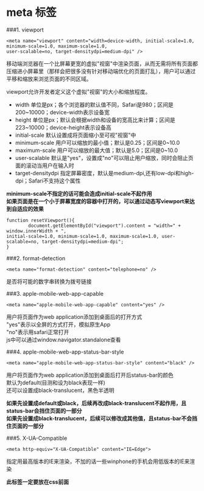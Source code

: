 meta 标签
===
###1. viewport
```
<meta name="viewport" content="width=device-width, initial-scale=1.0, minimum-scale=1.0, maximum-scale=1.0,
user-scalable=no, target-densitydpi=medium-dpi" />
```
移动端浏览器在一个比屏幕更宽的虚拟"视窗"中渲染页面，从而无需将所有页面都压缩进小屏幕里（那样会把很多没有针对移动端优化的页面打乱），用户可以通过平移和缩放来浏览页面的不同区域。  

viewport允许开发者定义这个虚拟"视窗"的大小和缩放程度。
* width 单位是px；各个浏览器的默认值不同，Safari是980；区间是200~10000；device-width表示设备宽
* height 单位是px；默认会根据width和设备的宽高比来计算；区间是223~10000；device-height表示设备高
* initial-scale 默认设置成将页面缩小至可视"视窗"中
* minimum-scale 用户可以缩放的最小值；默认是0.25；区间是0~10.0
* maximum-scale 用户可以缩放的最大值；默认是5.0；区间是0~10.0
* user-scalable 默认是"yes"，设置成"no"可以阻止用户缩放，同时会阻止页面的滚动当用户在输入时
* target-densitydpi 指定屏幕密度，默认是medium-dpi,还有low-dpi和high-dpi；Safari不支持这个属性

**minimum-scale不指定的话可能会造成initial-scale不起作用**  
**如果页面是在一个小于屏幕宽度的容器中打开的，可以通过动态写viewport来达到自适应的效果**
```
function resetViewport(){
		document.getElementById("viewport").content = "width=" + window.innerWidth + ", 
initial-scale=1.0, minimum-scale=1.0, maximum-scale=1.0, user-scalable=no, target-densitydpi=medium-dpi";
}
```

###2. format-detection
```
<meta name="format-detection" content="telephone=no" />
```
是否将可能的数字串转换为拨号链接

###3. apple-mobile-web-app-capable
```
<meta name="apple-mobile-web-app-capable" content="yes" />
```
用户将页面作为web application添加到桌面后的打开方式  
"yes"表示以全屏的方式打开，模拟原生App  
"no"表示用safari正常打开  
js中可以通过window.navigator.standalone查看

###4. apple-mobile-web-app-status-bar-style
```
<meta name="apple-mobile-web-app-status-bar-style" content="black" />
```
用户将页面作为web application添加到桌面后打开后status-bar的颜色  
默认为default(目测和设为black表现一样)  
还可以设置成black-translucent，黑色半透明

**如果先设置成default或black，后续再改成black-translucent不起作用，且status-bar会挡住页面的一部分**  
**如果先设置成black-translucent，后续可以修改成其他值，且status-bar不会挡住页面的一部分**

###5. X-UA-Compatible
```
<meta http-equiv="X-UA-Compatible" content="IE=Edge">
```
指定用最高版本的IE来渲染，不加的话一些winphone的手机会用低版本的IE来渲染  

**此标签一定要放在css前面**
